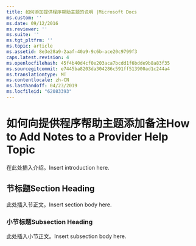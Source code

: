```yaml
---
title: 如何添加提供程序帮助主题的说明 |Microsoft Docs
ms.custom: ''
ms.date: 09/12/2016
ms.reviewer: ''
ms.suite: ''
ms.tgt_pltfrm: ''
ms.topic: article
ms.assetid: 8e3e28a9-2aaf-40a9-9c6b-ace20c9799f3
caps.latest.revision: 4
ms.openlocfilehash: 45f4b40d4cf0e203aca7bcdd1f6bdde9b8a83f35
ms.sourcegitcommit: e7445ba8203da304286c591ff513900ad1c244a4
ms.translationtype: MT
ms.contentlocale: zh-CN
ms.lasthandoff: 04/23/2019
ms.locfileid: "62083393"
---
```

# <a name="how-to-add-notes-to-a-provider-help-topic"></a><span data-ttu-id="fcf9a-102">如何向提供程序帮助主题添加备注</span><span class="sxs-lookup"><span data-stu-id="fcf9a-102">How to Add Notes to a Provider Help Topic</span></span>

<span data-ttu-id="fcf9a-103">在此处插入介绍。</span><span class="sxs-lookup"><span data-stu-id="fcf9a-103">Insert introduction here.</span></span>

## <a name="section-heading"></a><span data-ttu-id="fcf9a-104">节标题</span><span class="sxs-lookup"><span data-stu-id="fcf9a-104">Section Heading</span></span>

<span data-ttu-id="fcf9a-105">此处插入节正文。</span><span class="sxs-lookup"><span data-stu-id="fcf9a-105">Insert section body here.</span></span>

### <a name="subsection-heading"></a><span data-ttu-id="fcf9a-106">小节标题</span><span class="sxs-lookup"><span data-stu-id="fcf9a-106">Subsection Heading</span></span>

<span data-ttu-id="fcf9a-107">此处插入小节正文。</span><span class="sxs-lookup"><span data-stu-id="fcf9a-107">Insert subsection body here.</span></span>
